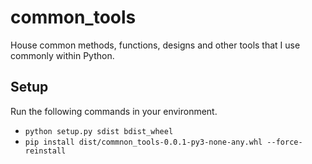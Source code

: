 # common_tools
House common methods, functions, designs and other tools that I use commonly within Python.

## Setup
Run the following commands in your environment.
- ```python setup.py sdist bdist_wheel```
- ```pip install dist/commnon_tools-0.0.1-py3-none-any.whl --force-reinstall```